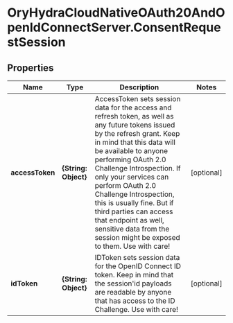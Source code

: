 # OryHydraCloudNativeOAuth20AndOpenIdConnectServer.ConsentRequestSession

## Properties
Name | Type | Description | Notes
------------ | ------------- | ------------- | -------------
**accessToken** | **{String: Object}** | AccessToken sets session data for the access and refresh token, as well as any future tokens issued by the refresh grant. Keep in mind that this data will be available to anyone performing OAuth 2.0 Challenge Introspection. If only your services can perform OAuth 2.0 Challenge Introspection, this is usually fine. But if third parties can access that endpoint as well, sensitive data from the session might be exposed to them. Use with care! | [optional] 
**idToken** | **{String: Object}** | IDToken sets session data for the OpenID Connect ID token. Keep in mind that the session&#39;id payloads are readable by anyone that has access to the ID Challenge. Use with care! | [optional] 


